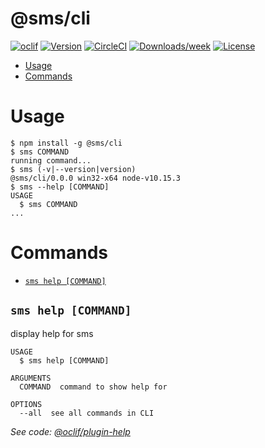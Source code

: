 # @sms/cli

[![oclif](https://img.shields.io/badge/cli-oclif-brightgreen.svg)](https://oclif.io)
[![Version](https://img.shields.io/npm/v/@sms/cli.svg)](https://npmjs.org/package/@sms/cli)
[![CircleCI](https://circleci.com/gh/EqualMa/setup-my-site/tree/master.svg?style=shield)](https://circleci.com/gh/EqualMa/setup-my-site/tree/master)
[![Downloads/week](https://img.shields.io/npm/dw/@sms/cli.svg)](https://npmjs.org/package/@sms/cli)
[![License](https://img.shields.io/npm/l/@sms/cli.svg)](https://github.com/EqualMa/setup-my-site/blob/master/package.json)

<!-- toc -->

- [Usage](#usage)
- [Commands](#commands)
  <!-- tocstop -->

# Usage

<!-- usage -->

```sh-session
$ npm install -g @sms/cli
$ sms COMMAND
running command...
$ sms (-v|--version|version)
@sms/cli/0.0.0 win32-x64 node-v10.15.3
$ sms --help [COMMAND]
USAGE
  $ sms COMMAND
...
```

<!-- usagestop -->

# Commands

<!-- commands -->

- [`sms help [COMMAND]`](#sms-help-command)

## `sms help [COMMAND]`

display help for sms

```
USAGE
  $ sms help [COMMAND]

ARGUMENTS
  COMMAND  command to show help for

OPTIONS
  --all  see all commands in CLI
```

_See code: [@oclif/plugin-help](https://github.com/oclif/plugin-help/blob/v2.2.1/src\commands\help.ts)_

<!-- commandsstop -->
